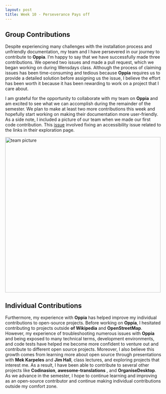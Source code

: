 ```yaml
---
layout: post
title: Week 10 - Perseverance Pays off
---
```


## Group Contributions

Despite experiencing many challenges with the installation process and unfriendly documentation, my team and I have persevered in our journey to contribute to **Oppia**. I’m happy to say that we have successfully made three contributions. We opened two issues and made a pull request, which we began working on during Wensdays class. Although the process of claiming issues has been time-consuming and tedious because **Oppia** requires us to provide a detailed solution before assigning us the issue, I believe the effort has been worth it because it has been rewarding to work on a project that I care about. 

<!--more-->

I am grateful for the opportunity to collaborate with my team on **Oppia** and am excited to see what we can accomplish during the remainder of the semester. We plan to make at least two more contributions this week and hopefully start working on making their documentation more user-friendly. As a side note, I included a picture of our team when we made our first code contribution. This [issue](https://github.com/oppia/oppia/issues/17832) involved fixing an accessibility issue related to the links in their exploration page. 

<img src="../images/moonie.png" alt="team picture" width="500">



## Individual Contributions

Furthermore, my experience with **Oppia** has helped improve my individual contributions to open-source projects. Before working on **Oppia**, I hesitated contributing to projects outside **of Wikipedia** and **OpenStreetMap**. However, my experience of troubleshooting numerous issues with **Oppia** and being exposed to many technical terms, development environments, and code tests have helped me become more confident to venture out and contribute to different open source projects. Moreover, I also believe this growth comes from learning more about open source through presentations with **Mek Karpeles** and **Jim Hall**, class lectures, and exploring projects that interest me. As a result, I have been able to contribute to several other projects like **Codinasion**, **awesome-translations** , and **OrganiseDesktop**. As we advance in the semester, I hope to continue learning and improving as an open-source contributor and continue making individual contributions outside my comfort zone. 













